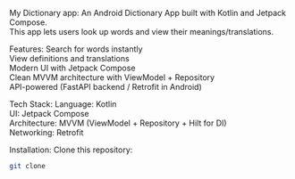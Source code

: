 My Dictionary app:
An Android Dictionary App built with Kotlin and Jetpack Compose.  
This app lets users look up words and view their meanings/translations.

Features:
 Search for words instantly  
 View definitions and translations  
 Modern UI with Jetpack Compose  
 Clean MVVM architecture with ViewModel + Repository  
 API-powered (FastAPI backend / Retrofit in Android) 

Tech Stack:
Language: Kotlin  
UI: Jetpack Compose  
Architecture: MVVM (ViewModel + Repository + Hilt for DI)  
Networking: Retrofit 

 Installation:
 Clone this repository:
   ```bash
   git clone
